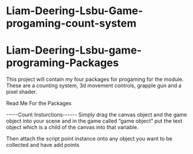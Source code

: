 # Liam-Deering-Lsbu-Game-progaming-count-system



# Liam-Deering-Lsbu-game-programing-Packages


This project will contain my four packages for progaming for the module.
These are a counting system, 3d movement controls, grapple gun and a pixel shader.


Read Me For the Packages


-----Count Insturctions------
Simply drag the canvas object and the game object into your scene and in the game called “game object” put the text object which is a child of the canvas into that variable.

Then attach the script point instance onto any object you want to be collected and have add points 




